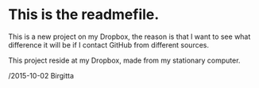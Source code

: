 This is the readmefile.
=======================

This is a new project on my Dropbox, the reason
is that I want to see what difference it will be
if I contact GitHub from different sources.

This project reside at my Dropbox, made from
my stationary computer.

/2015-10-02
Birgitta
